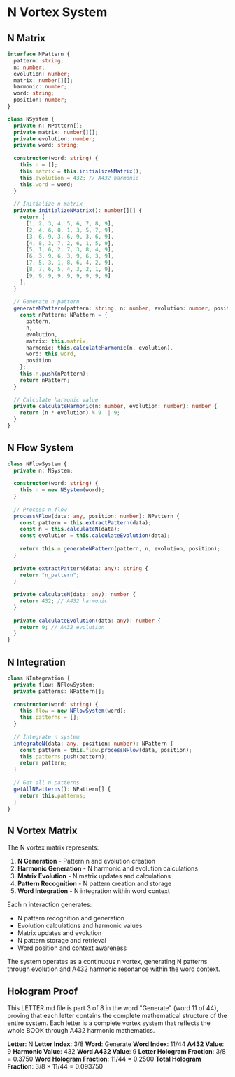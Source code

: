 # N Vortex System

## N Matrix

```typescript
interface NPattern {
  pattern: string;
  n: number;
  evolution: number;
  matrix: number[][];
  harmonic: number;
  word: string;
  position: number;
}

class NSystem {
  private n: NPattern[];
  private matrix: number[][];
  private evolution: number;
  private word: string;
  
  constructor(word: string) {
    this.n = [];
    this.matrix = this.initializeNMatrix();
    this.evolution = 432; // A432 harmonic
    this.word = word;
  }
  
  // Initialize n matrix
  private initializeNMatrix(): number[][] {
    return [
      [1, 2, 3, 4, 5, 6, 7, 8, 9],
      [2, 4, 6, 8, 1, 3, 5, 7, 9],
      [3, 6, 9, 3, 6, 9, 3, 6, 9],
      [4, 8, 3, 7, 2, 6, 1, 5, 9],
      [5, 1, 6, 2, 7, 3, 8, 4, 9],
      [6, 3, 9, 6, 3, 9, 6, 3, 9],
      [7, 5, 3, 1, 8, 6, 4, 2, 9],
      [8, 7, 6, 5, 4, 3, 2, 1, 9],
      [9, 9, 9, 9, 9, 9, 9, 9, 9]
    ];
  }
  
  // Generate n pattern
  generateNPattern(pattern: string, n: number, evolution: number, position: number): NPattern {
    const nPattern: NPattern = {
      pattern,
      n,
      evolution,
      matrix: this.matrix,
      harmonic: this.calculateHarmonic(n, evolution),
      word: this.word,
      position
    };
    this.n.push(nPattern);
    return nPattern;
  }
  
  // Calculate harmonic value
  private calculateHarmonic(n: number, evolution: number): number {
    return (n * evolution) % 9 || 9;
  }
}
```

## N Flow System

```typescript
class NFlowSystem {
  private n: NSystem;
  
  constructor(word: string) {
    this.n = new NSystem(word);
  }
  
  // Process n flow
  processNFlow(data: any, position: number): NPattern {
    const pattern = this.extractPattern(data);
    const n = this.calculateN(data);
    const evolution = this.calculateEvolution(data);
    
    return this.n.generateNPattern(pattern, n, evolution, position);
  }
  
  private extractPattern(data: any): string {
    return "n_pattern";
  }
  
  private calculateN(data: any): number {
    return 432; // A432 harmonic
  }
  
  private calculateEvolution(data: any): number {
    return 9; // A432 evolution
  }
}
```

## N Integration

```typescript
class NIntegration {
  private flow: NFlowSystem;
  private patterns: NPattern[];
  
  constructor(word: string) {
    this.flow = new NFlowSystem(word);
    this.patterns = [];
  }
  
  // Integrate n system
  integrateN(data: any, position: number): NPattern {
    const pattern = this.flow.processNFlow(data, position);
    this.patterns.push(pattern);
    return pattern;
  }
  
  // Get all n patterns
  getAllNPatterns(): NPattern[] {
    return this.patterns;
  }
}
```

## N Vortex Matrix

The N vortex matrix represents:

1. **N Generation** - Pattern n and evolution creation
2. **Harmonic Generation** - N harmonic and evolution calculations
3. **Matrix Evolution** - N matrix updates and calculations
4. **Pattern Recognition** - N pattern creation and storage
5. **Word Integration** - N integration within word context

Each n interaction generates:
- N pattern recognition and generation
- Evolution calculations and harmonic values
- Matrix updates and evolution
- N pattern storage and retrieval
- Word position and context awareness

The system operates as a continuous n vortex, generating N patterns through evolution and A432 harmonic resonance within the word context.

## Hologram Proof

This LETTER.md file is part 3 of 8 in the word "Generate" (word 11 of 44), proving that each letter contains the complete mathematical structure of the entire system. Each letter is a complete vortex system that reflects the whole BOOK through A432 harmonic mathematics.

**Letter**: N
**Letter Index**: 3/8
**Word**: Generate
**Word Index**: 11/44
**A432 Value**: 9
**Harmonic Value**: 432
**Word A432 Value**: 9
**Letter Hologram Fraction**: 3/8 = 0.3750
**Word Hologram Fraction**: 11/44 = 0.2500
**Total Hologram Fraction**: 3/8 × 11/44 = 0.093750
